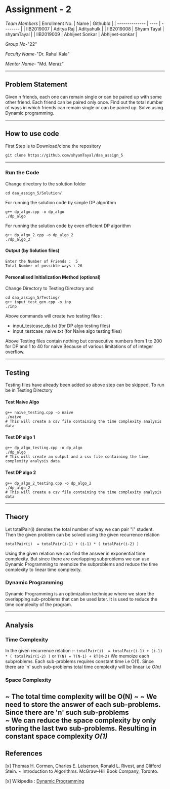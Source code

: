 # Assignment - 2

*Team Members*
|   Enrollment No.  |   Name   | GithubId |
|   --------------  |   ----   | -------- |
|    IIB2019007  |   Aditya Raj | Adityahulk |
|    IIB2019008  |   Shyam Tayal | shyamTayal |
|    IIB2019009  |   Abhijeet Sonkar | Abhijeet-sonkar |


*Group No-*"22"

*Faculty Name-*"Dr. Rahul Kala"

*Mentor Name-* "Md. Meraz"

---
## Problem Statement
Given n friends, each one can remain single or can be paired up with some other friend. Each friend can be paired only once. Find out the total number of ways in which friends can remain single or can be paired up. Solve using Dynamic programming.

---
## How to use code
First Step is to Download/clone the repository
```
git clone https://github.com/shyamTayal/daa_assign_5
```

---
### Run the Code

Change directory to the solution folder
```
cd daa_assign_5/Solution/
```

For running the solution code by simple DP algorithm
```
g++ dp_algo.cpp -o dp_algo
./dp_algo
```
For running the solution code by even efficient DP algorithm
```
g++ dp_algo_2.cpp -o dp_algo_2
./dp_algo_2
```
#### Output (by Solution files)
```
Enter the Number of Friends :  5
Total Number of possible ways : 26
```

#### Personalised Initialization Method (optional)
Change Directory to Testing Directory and 
```
cd daa_assign_5/Testing/
g++ input_test_gen.cpp -o inp
./inp
```
Above commands will create two testing files :
- input_testcase_dp.txt (for DP algo testing files)
- input_testcase_naive.txt (for Naive algo testing files)

Above Testing files contain nothing but consecutive numbers from 1 to 200 for DP and 1 to 40 for naive
Because of various limitations of of integer overflow.

---
## Testing
Testing files have already been added so above step can be skipped. To run be in Testing Directory
#### Test Naive Algo
```
g++ naive_testing.cpp -o naive
./naive
# This will create a csv file containing the time complexity analysis data
```
#### Test DP algo 1
```
g++ dp_algo_testing.cpp -o dp_algo
./dp_algo
# This will create an output and a csv file containing the time complexity analysis data
```
#### Test DP algo 2
```
g++ dp_algo_2_testing.cpp -o dp_algo_2
./dp_algo_2
# This will create a csv file containing the time complexity analysis data
```

---
## Theory

Let totalPair(i) denotes the total number of way we can pair "i" student.
Then the given problem can be solved using the given recurrence relation

```totalPair(i)  = totalPair(i-1) + (i-1) * ( totalPair(i-2) )``` 

Using the given relation we can find the answer in exponential time complexity. 
But since there are overlapping subproblems we can use Dynamic Programming to memoize the subproblems 
and reduce the time complexity to linear time complexity. 

### Dynamic Programming
Dynamic Programming is an optimization technique where we  store the overlapping sub-problems that can be used later. It is used to reduce the time complexity of the program.

---
## Analysis
### Time Complexity

In the given recurrence relation :- 
```totalPair(i)  = totalPair(i-1) + (i-1) * ( totalPair(i-2) )``` 
or ```T(N) = T(N-1) + kT(N-2)```
We memoize each subproblems. Each sub-problems requires constant time i.e O(1).
Since there are 'n' such sub-problems total time complexity will be linear i.e *O(n)*

### Space Complexity
~ The total time complexity will be  O(N) ~
~ We need to store the answer of each sub-problems. Since there are 'n' such sub-problems  
~ We can  reduce the space complexity by only storing the last two sub-problems. 
Resulting in constant space complexity  *O(1)* 
---
## References
[x] Thomas H. Cormen, Charles E. Leiserson, Ronald L. Rivest, and Clifford Stein. 
~ Introduction to Algorithms. McGraw-Hill Book Company, Toronto.

[x] Wikipedia : [Dynamic Programming](https://en.wikipedia.org/wiki/Dynamic_programming )

